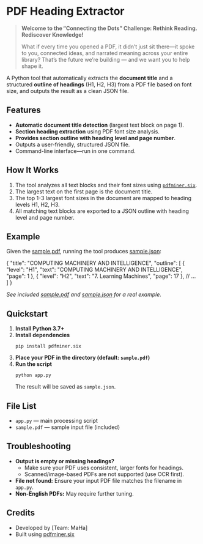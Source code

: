 # PDF Heading Extractor

> **Welcome to the “Connecting the Dots” Challenge: Rethink Reading. Rediscover Knowledge!**
> 
> What if every time you opened a PDF, it didn’t just sit there—it spoke to you, connected ideas, and narrated meaning across your entire library? That’s the future we’re building — and we want you to help shape it.

A Python tool that automatically extracts the **document title** and a structured **outline of headings** (H1, H2, H3) from a PDF file based on font size, and outputs the result as a clean JSON file.

## Features

- **Automatic document title detection** (largest text block on page 1).
- **Section heading extraction** using PDF font size analysis.
- **Provides section outline with heading level and page number**.
- Outputs a user-friendly, structured JSON file.
- Command-line interface—run in one command.

## How It Works

1. The tool analyzes all text blocks and their font sizes using [`pdfminer.six`](https://github.com/pdfminer/pdfminer.six).
2. The largest text on the first page is the document title.
3. The top 1-3 largest font sizes in the document are mapped to heading levels H1, H2, H3.
4. All matching text blocks are exported to a JSON outline with heading level and page number.

## Example

Given the [sample.pdf](./sample.pdf), running the tool produces [sample.json](./sample.json):

{
"title": "COMPUTING MACHINERY AND INTELLIGENCE",
"outline": [
{ "level": "H1", "text": "COMPUTING MACHINERY AND INTELLIGENCE", "page": 1 },
{ "level": "H2", "text": "7. Learning Machines", "page": 17 },
// ...
]
}

_See included [sample.pdf](./sample.pdf) and [sample.json](./sample.json) for a real example._

## Quickstart

1. **Install Python 3.7+**
2. **Install dependencies**
    ```
    pip install pdfminer.six
    ```
3. **Place your PDF in the directory (default: `sample.pdf`)**
4. **Run the script**
    ```
    python app.py
    ```
    The result will be saved as `sample.json`.

## File List

- `app.py` — main processing script
- `sample.pdf` — sample input file (included)

## Troubleshooting

- **Output is empty or missing headings?**
  - Make sure your PDF uses consistent, larger fonts for headings.
  - Scanned/image-based PDFs are not supported (use OCR first).
- **File not found:** Ensure your input PDF file matches the filename in `app.py`.
- **Non-English PDFs:** May require further tuning.


## Credits

- Developed by [Team: MaHa]
- Built using [pdfminer.six](https://github.com/pdfminer/pdfminer.six)




